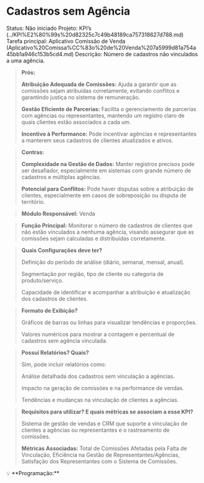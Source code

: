 # Cadastros sem Agência

Status: Não iniciado
Projeto: KPI’s (../KPI%E2%80%99s%20d82325c7c49b48189ca757318627d788.md)
Tarefa principal: Aplicativo Comissão de Venda (Aplicativo%20Comissa%CC%83o%20de%20Venda%207a5999d81a754a45bb1a946c153b5cd4.md)
Descrição: Número de cadastros não vinculados a uma agência.

> **Prós:**
> 
> 
> **Atribuição Adequada de Comissões:** Ajuda a garantir que as comissões sejam atribuídas corretamente, evitando conflitos e garantindo justiça no sistema de remuneração.
> 
> **Gestão Eficiente de Parcerias:** Facilita o gerenciamento de parcerias com agências ou representantes, mantendo um registro claro de quais clientes estão associados a cada um.
> 
> **Incentivo à Performance:** Pode incentivar agências e representantes a manterem seus cadastros de clientes atualizados e ativos.
> 

> **Contras:**
> 
> 
> **Complexidade na Gestão de Dados:** Manter registros precisos pode ser desafiador, especialmente em sistemas com grande número de cadastros e múltiplas agências.
> 
> **Potencial para Conflitos:** Pode haver disputas sobre a atribuição de clientes, especialmente em casos de sobreposição ou disputa de território.
> 

> **Módulo Responsável:**
Venda
> 

> **Função Principal:**
Monitorar o número de cadastros de clientes que não estão vinculados a nenhuma agência, visando assegurar que as comissões sejam calculadas e distribuídas corretamente.
> 

> **Quais Configurações deve ter?**
> 
> 
> Definição do período de análise (diário, semanal, mensal, anual).
> 
> Segmentação por região, tipo de cliente ou categoria de produto/serviço.
> 
> Capacidade de identificar e acompanhar a atribuição e atualização dos cadastros de clientes.
> 

> **Formato de Exibição?**
> 
> 
> Gráficos de barras ou linhas para visualizar tendências e proporções.
> 
> Valores numéricos para mostrar a contagem e percentual de cadastros sem agência vinculada.
> 

> **Possuí Relatórios? Quais?**
> 
> 
> Sim, pode incluir relatórios como:
> 
> Análise detalhada dos cadastros sem vinculação a agências.
> 
> Impacto na geração de comissões e na performance de vendas.
> 
> Tendências e mudanças na vinculação de clientes a agências.
> 

> **Requisitos para utilizar? E quais métricas se associam a esse KPI?**
> 
> 
> Sistema de gestão de vendas e CRM que suporte a vinculação de clientes a agências ou representantes e o rastreamento de comissões.
> 
> **Métricas Associadas:**
> Total de Comissões Afetadas pela Falta de Vinculação, Eficiência na Gestão de Representantes/Agências, Satisfação dos Representantes com o Sistema de Comissões.
> 

<aside>
💡 **Programação:**

</aside>
